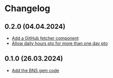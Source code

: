 # Changelog

## 0.2.0 (04.04.2024)
- [Add a GitHub fetcher component](https://github.com/kommitters/bas/issues/6)
- [Allow daily hours pto for more than one day pto](https://github.com/kommitters/bas/issues/8)

## 0.1.0 (26.03.2024)
- [Add the BNS gem code](https://github.com/kommitters/bas/issues/1)
